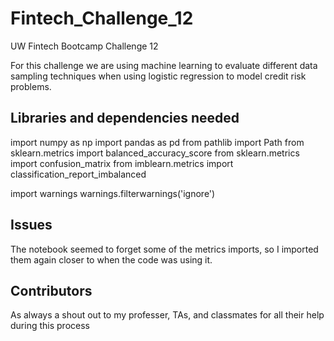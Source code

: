 # Fintech_Challenge_12

UW Fintech Bootcamp Challenge 12

For this challenge we are using machine learning to evaluate different data sampling techniques when using logistic regression to model credit risk problems.

## Libraries and dependencies needed

import numpy as np
import pandas as pd
from pathlib import Path
from sklearn.metrics import balanced_accuracy_score
from sklearn.metrics import confusion_matrix
from imblearn.metrics import classification_report_imbalanced

import warnings
warnings.filterwarnings('ignore')

## Issues

The notebook seemed to forget some of the metrics imports, so I imported them again closer to when the code was using it.

## Contributors

As always a shout out to my professer, TAs, and classmates for all their help during this process